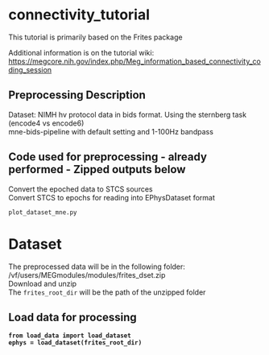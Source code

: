# connectivity_tutorial
This tutorial is primarily based on the Frites package

Additional information is on the tutorial wiki: <br>
  https://megcore.nih.gov/index.php/Meg_information_based_connectivity_coding_session
  
## Preprocessing Description
Dataset: NIMH hv protocol data in bids format.  Using the sternberg task (encode4 vs encode6) <br>
mne-bids-pipeline with default setting and 1-100Hz bandpass

## Code used for preprocessing - already performed - Zipped outputs below
Convert the epoched data to STCS sources <br> 
Convert STCS to epochs for reading into EPhysDataset format <br>
```
plot_dataset_mne.py  
```

# Dataset
The preprocessed data will be in the following folder: /vf/users/MEGmodules/modules/frites_dset.zip <br>
Download and unzip <br>
The `frites_root_dir` will be the path of the unzipped folder <b>

## Load data for processing
```
from load_data import load_dataset
ephys = load_dataset(frites_root_dir)  
```
